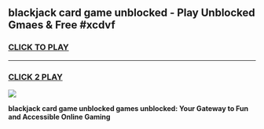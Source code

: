 
## blackjack card game unblocked - Play Unblocked Gmaes & Free #xcdvf
<h3>
<a href="https://news.freeplayer.one?title=blackjack_card_game_unblocked&ref=24F">CLICK TO PLAY</a></h3>
<hr>

<h3>
<a href="https://news.freeplayer.one?title=blackjack_card_game_unblocked&ref=24F">CLICK 2 PLAY</a>
  
</h3>

<a href="https://news.freeplayer.one?title=blackjack_card_game_unblocked&ref=24F/"><img src="https://clearcache.store/games.png"></a>


**blackjack card game unblocked games unblocked: Your Gateway to Fun and Accessible Online Gaming**
